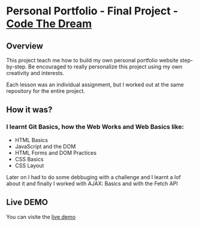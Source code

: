 # Personal Portfolio - Final Project - [Code The Dream](www.codethedream.org)

## Overview

This project teach me how to build my own personal portfolio website step-by-step. Be encouraged to really personalize this project using my own creativity and interests.

Each lesson was an individual assignment, but I worked out at the same repository for the entire project. 

## How it was?

### I learnt Git Basics, how the Web Works and Web Basics like:
- HTML Basics
- JavaScript and the DOM
- HTML Forms and DOM Practices
- CSS Basics
- CSS Layout

Later on I had to do some debbuging with a challenge and I learnt a lof about it and finally I worked
with AJAX: Basics and with the Fetch API

## Live DEMO

You can visite the [live demo](here)
